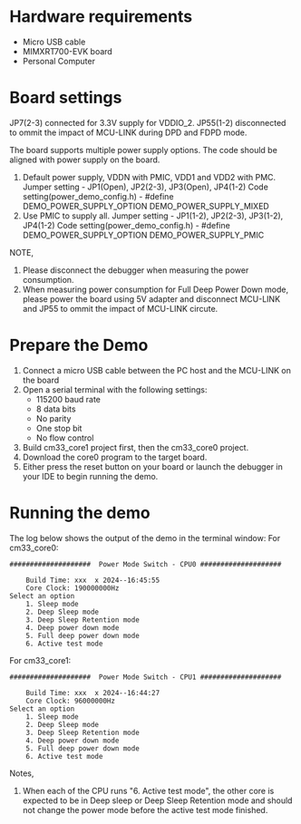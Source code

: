 Hardware requirements
=====================
- Micro USB cable
- MIMXRT700-EVK board
- Personal Computer

Board settings
============
JP7(2-3) connected for 3.3V supply for VDDIO_2. 
JP55(1-2) disconnected to ommit the impact of MCU-LINK during DPD and FDPD mode.

The board supports multiple power supply options. 
The code should be aligned with power supply on the board.

1. Default power supply, VDDN with PMIC, VDD1 and VDD2 with PMC.
   Jumper setting - JP1(Open), JP2(2-3), JP3(Open), JP4(1-2)
   Code setting(power_demo_config.h) - #define DEMO_POWER_SUPPLY_OPTION DEMO_POWER_SUPPLY_MIXED
2. Use PMIC to supply all. 
   Jumper setting - JP1(1-2), JP2(2-3), JP3(1-2), JP4(1-2)
   Code setting(power_demo_config.h) - #define DEMO_POWER_SUPPLY_OPTION DEMO_POWER_SUPPLY_PMIC

NOTE,
1. Please disconnect the debugger when measuring the power consumption.
2. When measuring power consumption for Full Deep Power Down mode, please power the board using 5V adapter and
   disconnect MCU-LINK and JP55 to ommit the impact of MCU-LINK circute.

Prepare the Demo
===============
1.  Connect a micro USB cable between the PC host and the MCU-LINK on the board
2.  Open a serial terminal with the following settings:
    - 115200 baud rate
    - 8 data bits
    - No parity
    - One stop bit
    - No flow control
3.  Build cm33_core1 project first, then the cm33_core0 project.
4.  Download the core0 program to the target board.
5.  Either press the reset button on your board or launch the debugger in your IDE to
    begin running the demo.

Running the demo
================
The log below shows the output of the demo in the terminal window:
For cm33_core0:
```
####################  Power Mode Switch - CPU0 ####################

    Build Time: xxx  x 2024--16:45:55 
    Core Clock: 190000000Hz 
Select an option
	1. Sleep mode
	2. Deep Sleep mode
	3. Deep Sleep Retention mode
	4. Deep power down mode
	5. Full deep power down mode
	6. Active test mode
```
For cm33_core1:
```
####################  Power Mode Switch - CPU1 ####################

    Build Time: xxx  x 2024--16:44:27 
    Core Clock: 96000000Hz 
Select an option
	1. Sleep mode
	2. Deep Sleep mode
	3. Deep Sleep Retention mode
	4. Deep power down mode
	5. Full deep power down mode
	6. Active test mode
```

Notes,
1. When each of the CPU runs "6. Active test mode", the other core is expected to be in Deep sleep
or Deep Sleep Retention mode and should not change the power mode before the active test mode finished. 
